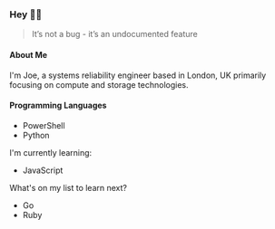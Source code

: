 ### Hey 👋🏼 
> It’s not a bug - it’s an undocumented feature

#### About Me
I'm Joe, a systems reliability engineer based in London, UK primarily focusing on compute and storage technologies.

#### Programming Languages
* PowerShell
* Python

I'm currently learning:
* JavaScript

What's on my list to learn next?
* Go
* Ruby
